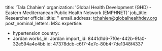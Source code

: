 title: 'Tala Chahien'
organization: 'Global Health Development (GHD) - Eastern Mediterranean Public Health Network (EMPHNET)'
job_title: Researcher
official_title: ''
email_address: tchahien@globalhealthdev.org
post_nominal_letters: MSc
expertise:
  - hypertension
country:
  - Jordan
works_in: Jordan
import_id: 8441d1d6-7f0e-442b-9fa0-32e594a4e4bb
id: 47378dcb-c6f7-4e7c-80b4-7de1348f4337
